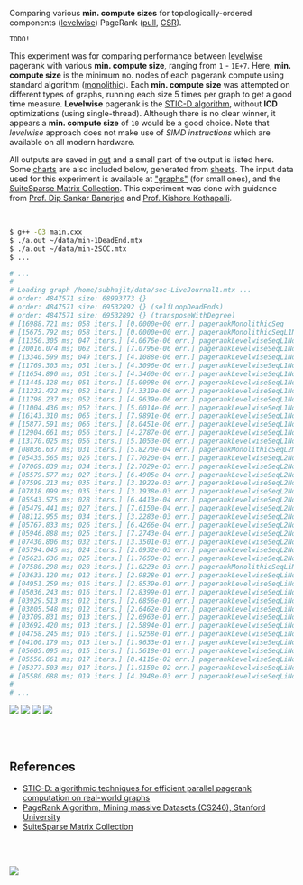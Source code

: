 Comparing various **min. compute sizes** for topologically-ordered components
([levelwise]) PageRank ([pull], [CSR]).

`TODO!`

This experiment was for comparing performance between [levelwise] pagerank
with various **min. compute size**, ranging from `1` - `1E+7`. Here,
**min. compute size** is the minimum no. nodes of each pagerank compute using
standard algorithm ([monolithic]). Each **min. compute size** was attempted on
different types of graphs, running each size 5 times per graph to get a good
time measure. **Levelwise** pagerank is the [STIC-D algorithm], without
**ICD** optimizations (using single-thread). Although there is no clear
winner, it appears a **min. compute size** of `10` would be a good choice.
Note that *levelwise* approach does not make use of *SIMD instructions* which
are available on all modern hardware.

All outputs are saved in [out](out/) and a small part of the output is listed
here. Some [charts] are also included below, generated from [sheets]. The input
data used for this experiment is available at ["graphs"] (for small ones), and
the [SuiteSparse Matrix Collection]. This experiment was done with guidance
from [Prof. Dip Sankar Banerjee] and [Prof. Kishore Kothapalli].

<br>

```bash
$ g++ -O3 main.cxx
$ ./a.out ~/data/min-1DeadEnd.mtx
$ ./a.out ~/data/min-2SCC.mtx
$ ...

# ...
#
# Loading graph /home/subhajit/data/soc-LiveJournal1.mtx ...
# order: 4847571 size: 68993773 {}
# order: 4847571 size: 69532892 {} (selfLoopDeadEnds)
# order: 4847571 size: 69532892 {} (transposeWithDegree)
# [16988.721 ms; 058 iters.] [0.0000e+00 err.] pagerankMonolithicSeq
# [15675.792 ms; 058 iters.] [0.0000e+00 err.] pagerankMonolithicSeqL1Norm
# [11350.305 ms; 047 iters.] [4.0676e-06 err.] pagerankLevelwiseSeqL1Norm [min-compute-size=1e+00]
# [20016.074 ms; 062 iters.] [7.0796e-06 err.] pagerankLevelwiseSeqL1Norm [min-compute-size=5e+00]
# [13340.599 ms; 049 iters.] [4.1088e-06 err.] pagerankLevelwiseSeqL1Norm [min-compute-size=1e+01]
# [11769.303 ms; 051 iters.] [4.3096e-06 err.] pagerankLevelwiseSeqL1Norm [min-compute-size=5e+01]
# [11654.890 ms; 051 iters.] [4.3460e-06 err.] pagerankLevelwiseSeqL1Norm [min-compute-size=1e+02]
# [11445.128 ms; 051 iters.] [5.0098e-06 err.] pagerankLevelwiseSeqL1Norm [min-compute-size=5e+02]
# [11232.422 ms; 052 iters.] [4.3319e-06 err.] pagerankLevelwiseSeqL1Norm [min-compute-size=1e+03]
# [11798.237 ms; 052 iters.] [4.9639e-06 err.] pagerankLevelwiseSeqL1Norm [min-compute-size=5e+03]
# [11004.436 ms; 052 iters.] [5.0014e-06 err.] pagerankLevelwiseSeqL1Norm [min-compute-size=1e+04]
# [16143.310 ms; 065 iters.] [7.9891e-06 err.] pagerankLevelwiseSeqL1Norm [min-compute-size=5e+04]
# [15877.591 ms; 066 iters.] [8.0451e-06 err.] pagerankLevelwiseSeqL1Norm [min-compute-size=1e+05]
# [12904.661 ms; 056 iters.] [4.2787e-06 err.] pagerankLevelwiseSeqL1Norm [min-compute-size=5e+05]
# [13170.025 ms; 056 iters.] [5.1053e-06 err.] pagerankLevelwiseSeqL1Norm [min-compute-size=1e+06]
# [08036.637 ms; 031 iters.] [5.8270e-04 err.] pagerankMonolithicSeqL2Norm
# [05435.565 ms; 026 iters.] [7.7020e-04 err.] pagerankLevelwiseSeqL2Norm [min-compute-size=1e+00]
# [07069.839 ms; 034 iters.] [2.7029e-03 err.] pagerankLevelwiseSeqL2Norm [min-compute-size=5e+00]
# [05579.577 ms; 027 iters.] [6.4905e-04 err.] pagerankLevelwiseSeqL2Norm [min-compute-size=1e+01]
# [07599.213 ms; 035 iters.] [3.1922e-03 err.] pagerankLevelwiseSeqL2Norm [min-compute-size=5e+01]
# [07818.099 ms; 035 iters.] [3.1938e-03 err.] pagerankLevelwiseSeqL2Norm [min-compute-size=1e+02]
# [05543.575 ms; 028 iters.] [6.4413e-04 err.] pagerankLevelwiseSeqL2Norm [min-compute-size=5e+02]
# [05479.441 ms; 027 iters.] [7.6150e-04 err.] pagerankLevelwiseSeqL2Norm [min-compute-size=1e+03]
# [08112.955 ms; 034 iters.] [3.2283e-03 err.] pagerankLevelwiseSeqL2Norm [min-compute-size=5e+03]
# [05767.833 ms; 026 iters.] [6.4266e-04 err.] pagerankLevelwiseSeqL2Norm [min-compute-size=1e+04]
# [05946.888 ms; 025 iters.] [7.2743e-04 err.] pagerankLevelwiseSeqL2Norm [min-compute-size=5e+04]
# [07430.806 ms; 032 iters.] [3.3501e-03 err.] pagerankLevelwiseSeqL2Norm [min-compute-size=1e+05]
# [05794.045 ms; 024 iters.] [2.0932e-03 err.] pagerankLevelwiseSeqL2Norm [min-compute-size=5e+05]
# [05623.636 ms; 025 iters.] [1.7650e-03 err.] pagerankLevelwiseSeqL2Norm [min-compute-size=1e+06]
# [07580.298 ms; 028 iters.] [1.0223e-03 err.] pagerankMonolithicSeqLiNorm
# [03633.120 ms; 012 iters.] [2.9828e-01 err.] pagerankLevelwiseSeqLiNorm [min-compute-size=1e+00]
# [04951.259 ms; 016 iters.] [2.8539e-01 err.] pagerankLevelwiseSeqLiNorm [min-compute-size=5e+00]
# [05036.243 ms; 016 iters.] [2.8399e-01 err.] pagerankLevelwiseSeqLiNorm [min-compute-size=1e+01]
# [03929.513 ms; 012 iters.] [2.6856e-01 err.] pagerankLevelwiseSeqLiNorm [min-compute-size=5e+01]
# [03805.548 ms; 012 iters.] [2.6462e-01 err.] pagerankLevelwiseSeqLiNorm [min-compute-size=1e+02]
# [03709.831 ms; 013 iters.] [2.6963e-01 err.] pagerankLevelwiseSeqLiNorm [min-compute-size=5e+02]
# [03692.420 ms; 013 iters.] [2.5894e-01 err.] pagerankLevelwiseSeqLiNorm [min-compute-size=1e+03]
# [04758.245 ms; 016 iters.] [1.9258e-01 err.] pagerankLevelwiseSeqLiNorm [min-compute-size=5e+03]
# [04100.179 ms; 013 iters.] [1.9633e-01 err.] pagerankLevelwiseSeqLiNorm [min-compute-size=1e+04]
# [05605.095 ms; 015 iters.] [1.5618e-01 err.] pagerankLevelwiseSeqLiNorm [min-compute-size=5e+04]
# [05550.661 ms; 017 iters.] [8.4116e-02 err.] pagerankLevelwiseSeqLiNorm [min-compute-size=1e+05]
# [05377.503 ms; 017 iters.] [1.9150e-02 err.] pagerankLevelwiseSeqLiNorm [min-compute-size=5e+05]
# [05580.688 ms; 019 iters.] [4.1948e-03 err.] pagerankLevelwiseSeqLiNorm [min-compute-size=1e+06]
#
# ...
```

[![](https://i.imgur.com/d7a2KUv.png)][sheets]
[![](https://i.imgur.com/N5GTokT.png)][sheets]
[![](https://i.imgur.com/a02NaHs.png)][sheets]
[![](https://i.imgur.com/6BqYmGp.png)][sheets]

<br>
<br>


## References

- [STIC-D: algorithmic techniques for efficient parallel pagerank computation on real-world graphs][STIC-D algorithm]
- [PageRank Algorithm, Mining massive Datasets (CS246), Stanford University](https://www.youtube.com/watch?v=ke9g8hB0MEo)
- [SuiteSparse Matrix Collection]

<br>
<br>

[![](https://i.imgur.com/5gcO8cg.jpg)](https://www.youtube.com/watch?v=4Xw0MrllRfQ)

[Prof. Dip Sankar Banerjee]: https://sites.google.com/site/dipsankarban/
[Prof. Kishore Kothapalli]: https://cstar.iiit.ac.in/~kkishore/
[STIC-D algorithm]: https://www.slideshare.net/SubhajitSahu/sticd-algorithmic-techniques-for-efficient-parallel-pagerank-computation-on-realworld-graphs
[SuiteSparse Matrix Collection]: https://suitesparse-collection-website.herokuapp.com
["graphs"]: https://github.com/puzzlef/graphs
[monolithic]: https://github.com/puzzlef/pagerank-monolithic-vs-levelwise
[levelwise]: https://github.com/puzzlef/pagerank-monolithic-vs-levelwise
[pull]: https://github.com/puzzlef/pagerank-push-vs-pull
[CSR]: https://github.com/puzzlef/pagerank-class-vs-csr
[charts]: https://photos.app.goo.gl/KgBUFkTrHGB4WBfs9
[sheets]: https://docs.google.com/spreadsheets/d/10KhCjLln713-qWsQMURTQKmQsniTO0xwGzNeQkuV3sE/edit?usp=sharing
